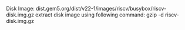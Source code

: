 Disk Image: dist.gem5.org/dist/v22-1/images/riscv/busybox/riscv-disk.img.gz
extract disk image using following command: gzip -d riscv-disk.img.gz
